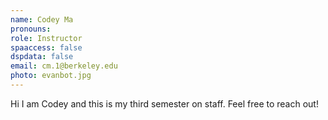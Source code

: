 ```yaml
---
name: Codey Ma
pronouns:
role: Instructor
spaaccess: false
dspdata: false
email: cm.1@berkeley.edu
photo: evanbot.jpg
---
```


Hi I am Codey and this is my third semester on staff. Feel free to reach out!